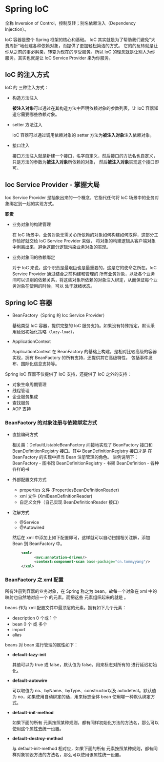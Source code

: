 # Spring IoC
全称 Inversion of Control，控制反转；别名依赖注入（Dependency Injection）。

IoC 容器是整个 Spring 框架的核心和基础。 IoC 其实就是为了帮助我们避免"大费周折"地创建各种依赖对象，而提供了更加轻松简洁的方式。
它的的反转就是让你从之前的事必躬亲，转变为现在的享受服务。所以 IoC 的理念就是让别人为你服务。其实也就是让 IoC Service Provider 来为你服务。

## IoC 的注入方式

IoC 的 三种注入方式：
- 构造方法注入

    **被注入对象**可以通过在其构造方法中声明依赖对象的参数列表，让 IoC 容器知道它需要哪些依赖对象。
    
- setter 方法注入

    IoC 容器可以通过调用依赖对象的 setter 方法为**被注入对象**注入依赖对象。
    
- 接口注入

    接口方法注入就是新建一个接口，名字自定义，然后接口的方法名也自定义，只是方法的参数为**被注入对象**所依赖的对象，
    然后**被注入对象**实现这个接口即可。
    
## Ioc Service Provider - 掌握大局
Ioc Service Provider 是抽象出来的一个概念，它指代任何将 IoC 场景中的业务对象绑定到一起的实现方式。

**职责**

- 业务对象的构建管理

    在 IoC 场景中，业务对象无需关心所依赖的对象如何构建如何取得，这部分工作恰好就交给 IoC Service Provider 来做，
    将对象的构建逻辑从客户端对象中剥离出来，避免这部分逻辑污染业务对象的实现。

- 业务对象间的依赖绑定
   
    对于 IoC 来说，这个职责是最艰巨也是最重要的，这是它的使命之所在。IoC Service Provider 通过结合之前构建和管理的
    所有业务对象，以及各个业务间可以识别的依赖关系，将这些对象所依赖的对象注入绑定，从而保证每个业务对象在使用的时候，可以
    处于就绪状态。
    
## Spring IoC 容器
- BeanFactory（Spring 的 Ioc Service Provider）
    
    基础类型 IoC 容器，提供完整的 IoC 服务支持。如果没有特殊指定，默认采用延迟初始化策略（`lazy-load`）。
    
- ApplicationContext

    ApplicationContext 在 BeanFactory 的基础上构建，是相对比较高级的容器实现，拥有 BeanFactory 的所有支持，还提供其它高级特性，
    包括事件发布、国际化信息支持等。

Spring IoC 容器不仅提供了 IoC 支持，还提供了 IoC 之外的支持：
- 对象生命周期管理
- 线程管理
- 企业服务集成
- 查找服务
- AOP 支持

### BeanFactory 的对象注册与依赖绑定方式

- 直接编码方式
    
    相关类：DefaultListableBeanFactory 间接地实现了 BeanFactory 接口和 BeanDefinitionRegistry 接口。其中 BeanDefinitionRegistry 接口才是
    在 BeanFactory 的实现中担当 Bean 注册管理的角色。
    举例说明下：
    BeanFactory - 图书馆
    BeanDefinitionRegistry - 书架
    BeanDefinition - 各种各样的书

- 外部配置文件方式
    
    - properties 文件 (PropertiesBeanDefinitionReader)
    - xml 文件 (XmlBeanDefinitionReader)
    - 自定义文件（自己实现 BeanDefinitionReader 接口）
    
- 注解方式
    
    - @Service
    - @Autowired
    
    然后在 xml 中添加上如下配置即可，这样就可以自动扫描相关注解，添加 Bean 到 BeanFactory 中。
    ```xml
        <xml>
              <mvc:annotation-driven/>
              <context:component-scan base-package="cn.tommyyang"/> 
        </xml>
    ```
    
### BeanFactory 之 xml 配置
所有注册到容器的业务对象，在 Spring 称之为 bean。故每一个对象在 xml 中的映射也自然地对应一个 <bean> 的元素。而把这些 <bean> 元素组织起来的就是 <beans>。

beans 作为 xml 配置文件中最顶层的元素，拥有如下几个元素：
- description 0 个或 1 个 
- bean 0 个 或 多个
- import
- alias

beans 对 bean 进行管理的属性如下：
- **default-lazy-init**
    
    其值可以为 true 或 false，默认值为 false。用来标志对所有的 <bean> 进行延迟初始化。
    
- **default-autowire**

    可以取值为 no、byName、byType、constructor以及 autodetect。默认值为 no，如果使用自动绑定的话，用来标志全体 bean 使用哪一种默认绑定方式。
    
- **default-init-method**
    
    如果下面的所有 <bean> 元素按照某种规则，都有同样初始化方法的方法名，那么可以使用这个属性去统一设置。

- **default-destroy-method**
    
    与 default-init-method 相对应，如果下面的所有 <bean> 元素按照某种规则，都有同样对象销毁方法的方法名，那么可以使用该属性统一设置。

    
    